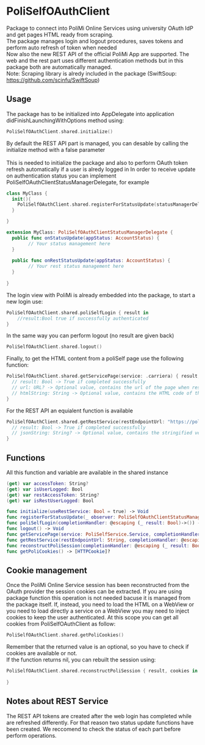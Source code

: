 # PoliSelfOAuthClient

Package to connect into PoliMi Online Services using university OAuth IdP and get pages HTML ready from scraping.<br/>
The package manages login and logout procedures, saves tokens and perform auto refresh of token when needed<br/>
Now also the new REST API of the official PoliMi App are supported. The web and the rest part uses different authentication methods but in this package both are automatically managed.<br/>
Note: Scraping library is alredy included in the package (SwiftSoup: https://github.com/scinfu/SwiftSoup)

## Usage
The package has to be initialized into AppDelegate into application didFinishLaunchingWithOptions method using:
```swift
PoliSelfOAuthClient.shared.initialize()
```
By default the REST API part is managed, you can desable by calling the initialize method with a false parameter<br/><br/>
This is needed to initialize the package and also to perform OAuth token refresh automatically if a user is alredy logged in
In order to receive update on authentication status you can implement PoliSelfOAuthClientStatusManagerDelegate, for example
```swift
class MyClass {
  init(){
    PoliSelfOAuthClient.shared.registerForStatusUpdate(statusManagerDelegate: self)
  }

}

extension MyClass: PoliSelfOAuthClientStatusManagerDelegate {
  public func onStatusUpdate(appStatus: AccountStatus) {
        // Your status management here
  }
  
  public func onRestStatusUpdate(appStatus: AccountStatus) {
        // Your rest status management here
  }
  
}
```
The login view with PoliMi is already embedded into the package, to start a new login use:
```swift
PoliSelfOAuthClient.shared.poliSelfLogin { result in
    //result:Bool true if successfully authenticated
}
```
In the same way you can perform logout (no result are given back)
```swift
PoliSelfOAuthClient.shared.logout()
```
Finally, to get the HTML content from a poliSelf page use the following function:
```swift
PoliSelfOAuthClient.shared.getServicePage(service: .carriera) { result, url, htmlString in
  // result: Bool -> True if completed successfully
  // url: URL? -> Optional value, contains the url of the page when result is success
  // htmlString: String -> Optional value, contains the HTML code of the page ready for scraping (or load into a WebView).
}
```
For the REST API an equialent function is available
```swift
PoliSelfOAuthClient.shared.getRestService(restEndpointUrl: "https://polimiapp.polimi.it/polimi_app/rest/jaf/internal/user") { result, jsonString in
  // result: Bool -> True if completed successfully
  // jsonString: String? -> Optional value, contains the stringified version of the JSON response.
}
```

## Functions
All this function and variable are available in the shared instance
```swift
(get) var accessToken: String?
(get) var isUserLogged: Bool
(get) var restAccessToken: String?
(get) var isRestUserLogged: Bool

func initialize(useRestService: Bool = true) -> Void
func registerForStatusUpdate(_ observer: PoliSelfOAuthClientStatusManagerDelegate) -> Void
func poliSelfLogin(completionHandler: @escaping (_ result: Bool)->()) -> Void
func logout() -> Void
func getServicePage(service: PoliSelfService.Service, completionHandler: @escaping (_ result: Bool, _ url: URL?, _ htmlString: String?)->()) -> Void
func getRestService(restEndpointUrl: String, completionHandler: @escaping (_ result: Bool, _ jsonString: String?) -> () ) -> Void
func reconstructPoliSession(completionHandler: @escaping (_ result: Bool, _ cookies: [HTTPCookie]?)->()) -> Void
func getPoliCookies() -> [HTTPCookie]?
```

## Cookie management
Once the PoliMi Online Service session has been reconstructed from the OAuth provider the session cookies can be extracted. If you are using package function this operation is not needed bacuse it is managed from the package itself. If, instead, you need to load the HTML on a WebView or you need to load directly a service on a WebView you may need to inject cookies to keep the user authenticated. At this scope you can get all cookies from PoliSelfOAuthClient as follow:
```swift
PoliSelfOAuthClient.shared.getPoliCookies()
```
Remember that the returned value is an optional, so you have to check if cookies are available or not.
<br/>
If the function returns nil, you can rebuilt the session using:
```swift
PoliSelfOAuthClient.shared.reconstructPoliSession { result, cookies in
  
}
```

## Notes about REST Service
The REST API tokens are created after the web login has completed while are refreshed differently. For that reason two status update functions have been created. We reccomend to check the status of each part before perform operations.
